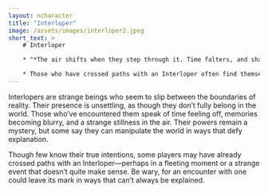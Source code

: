 ```yaml
---
layout: ncharacter
title: "Interloper"
image: /assets/images/interloper2.jpeg
short_text: >
    # Interloper

    * "*The air shifts when they step through it. Time falters, and shadows flicker with memory. What you see is never what it seems, and what you hear might be your own thoughts speaking back to you. They walk between worlds, bending what’s true until even your mind trembles at the thought of what is real.*"

    * Those who have crossed paths with an Interloper often find themselves haunted by fleeting memories of places that never were, or moments that never happened. What they want is unclear, their intentions veiled in the quiet spaces between time. Are they observing? Are they guiding? Or are they simply something else entirely, beyond even their own understanding?"
---
```


Interlopers are strange beings who seem to slip between the boundaries of reality. Their presence is unsettling, as though they don’t fully belong in the world. Those who’ve encountered them speak of time feeling off, memories becoming blurry, and a strange stillness in the air. Their powers remain a mystery, but some say they can manipulate the world in ways that defy explanation.

Though few know their true intentions, some players may have already crossed paths with an Interloper—perhaps in a fleeting moment or a strange event that doesn’t quite make sense. Be wary, for an encounter with one could leave its mark in ways that can’t always be explained.